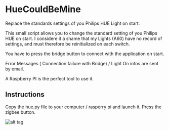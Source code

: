 # HueCouldBeMine
Replace the standards settings of you Philips HUE Light on start.

This small script allows you to change the standard setting of you Philips HUE  on start.
I considere it a shame that my Lights (A60) have no record of settings, and must therefore be reinitialized on each switch.

You have to press the bridge button to connect with the application on start.

Error Messages ( Connection failure with Bridge) / Light On infos are sent by email.

A Raspberry PI is the perfect tool to use it.


## Instructions

Copy the hue.py file to your computer / rasperry pi and launch it.
Press the zigbee button. 

![alt tag](http://ecx.images-amazon.com/images/I/41n7A6ZEwCL._SY344_BO1,204,203,200_.jpg)






